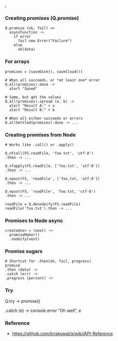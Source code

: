 ;

### Creating promises (Q.promise)

    Q.promise (ok, fail) =>
      asyncFunction ->
        if error
          fail new Error("Failure")
        else
          ok(data)

### For arrays

    promises = [saveDisk(), saveCloud()]

    # When all succeeds, or *at least one* error
    Q.all(promises).done ->
      alert "Saved"

    # Same, but get the values
    Q.all(promises).spread (a, b) ->
      alert "Result A:" + a
      alert "Result B:" + b

    # When all either succeeds or errors
    Q.allSettled(promises).done -> ...

### Creating promises from Node

    # Works like .call() or .apply()

    Q.nfcall(FS.readFile, 'foo.txt', 'utf-8')
    .then -> ...

    Q.nfapply(FS.readFile, ['foo.txt', 'utf-8'])
    .then -> ...

    Q.npost(FS, 'readFile', ['foo.txt, 'utf-8'])
    .then -> ...

    Q.npost(FS, 'readFile', 'foo.txt, 'utf-8')
    .then -> ...

    readFile = Q.denodeify(FS.readFile)
    readFile('foo.txt').then -> ...

### Promises to Node async

    createUser = (next) ->
      promiseMaker()
      .nodeify(next)

### Promise sugars

    # Shortcut for .then(ok, fail, progress)
    promise
    .then (data) ->
    .catch (err) ->
    .progress (percent) ->

### Try

Q.try -&gt; promise()

.catch (e) -&gt; console.error “Oh well”, e

### Reference

-   https://github.com/kriskowal/q/wiki/API-Reference

